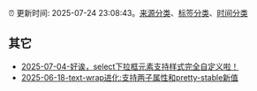 :alarm_clock: 更新时间: 2025-07-24 23:08:43。[来源分类](../README.md)、[标签分类](../TAGS.md)、[时间分类](../TIMELINE.md)

## 其它




- [2025-07-04-好诶，select下拉框元素支持样式完全自定义啦！](https://www.zhangxinxu.com/wordpress/2025/07/css-checkmark-select-customizable/) 
- [2025-06-18-text-wrap进化:支持两子属性和pretty-stable新值](https://www.zhangxinxu.com/wordpress/2025/06/text-wrap-pretty-stable-mode-style/) 